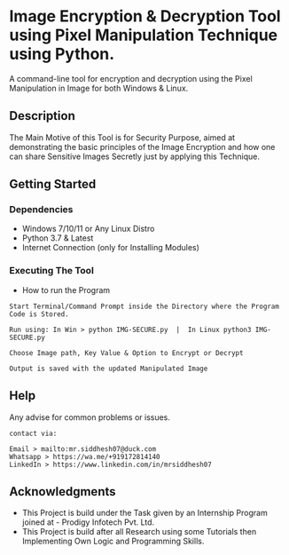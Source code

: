 # Image Encryption & Decryption Tool using Pixel Manipulation Technique using Python.

A command-line tool for encryption and decryption using the Pixel Manipulation in Image for both Windows & Linux. 

## Description

The Main Motive of this Tool is for Security Purpose, aimed at demonstrating the basic principles of the Image Encryption and how one can share Sensitive Images Secretly just by applying this Technique.
## Getting Started

### Dependencies

* Windows 7/10/11 or Any Linux Distro
* Python 3.7 & Latest
* Internet Connection (only for Installing Modules)

### Executing The Tool

* How to run the Program

```
Start Terminal/Command Prompt inside the Directory where the Program Code is Stored.

Run using: In Win > python IMG-SECURE.py  |  In Linux python3 IMG-SECURE.py

Choose Image path, Key Value & Option to Encrypt or Decrypt

Output is saved with the updated Manipulated Image

```

## Help

Any advise for common problems or issues.
```
contact via:

Email > mailto:mr.siddhesh07@duck.com
Whatsapp > https://wa.me/+919172814140
LinkedIn > https://www.linkedin.com/in/mrsiddhesh07

```

## Acknowledgments

* This Project is build under the Task given by an Internship Program joined at - Prodigy Infotech Pvt. Ltd.
* This Project is build after all Research using some Tutorials then Implementing Own Logic and Programming Skills.
